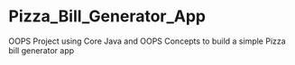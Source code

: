 # Pizza_Bill_Generator_App
OOPS Project using Core Java and OOPS Concepts to build a simple Pizza bill generator app
